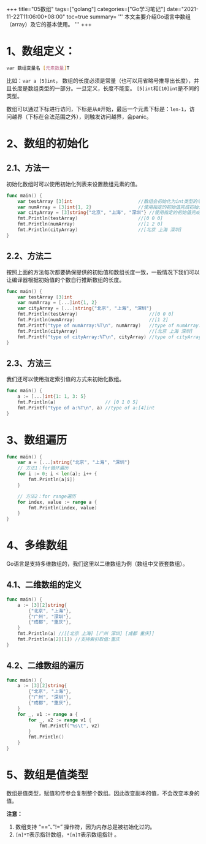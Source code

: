 +++
title="05数组"
tags=["golang"]
categories=["Go学习笔记"]
date="2021-11-22T11:06:00+08:00"
toc=true
summary= '''
本文主要介绍Go语言中数组（array）及它的基本使用。
'''
+++

# 1、数组定义：

```bash
var 数组变量名 [元素数量]T
```

比如：`var a [5]int`， 数组的长度必须是常量（也可以用省略号推导出长度），并且长度是数组类型的一部分。一旦定义，长度不能变。 `[5]int`和`[10]int`是不同的类型。

数组可以通过下标进行访问，下标是从`0`开始，最后一个元素下标是：`len-1`，访问越界（下标在合法范围之外），则触发访问越界，会panic。

# 2、数组的初始化

## 2.1、方法一

初始化数组时可以使用初始化列表来设置数组元素的值。

```go
func main() {
    var testArray [3]int                        //数组会初始化为int类型的零值
    var numArray = [3]int{1, 2}                 //使用指定的初始值完成初始化
    var cityArray = [3]string{"北京", "上海", "深圳"} //使用指定的初始值完成初始化
    fmt.Println(testArray)                      //[0 0 0]
    fmt.Println(numArray)                       //[1 2 0]
    fmt.Println(cityArray)                      //[北京 上海 深圳]
}
```

## 2.2、方法二

按照上面的方法每次都要确保提供的初始值和数组长度一致，一般情况下我们可以让编译器根据初始值的个数自行推断数组的长度。

```go
func main() {
    var testArray [3]int
    var numArray = [...]int{1, 2}
    var cityArray = [...]string{"北京", "上海", "深圳"}
    fmt.Println(testArray)                          //[0 0 0]
    fmt.Println(numArray)                           //[1 2]
    fmt.Printf("type of numArray:%T\n", numArray)   //type of numArray:[2]int
    fmt.Println(cityArray)                          //[北京 上海 深圳]
    fmt.Printf("type of cityArray:%T\n", cityArray) //type of cityArray:[3]string
}
```

## 2.3、方法三

我们还可以使用指定索引值的方式来初始化数组。

```go
func main() {
    a := [...]int{1: 1, 3: 5}
    fmt.Println(a)                  // [0 1 0 5]
    fmt.Printf("type of a:%T\n", a) //type of a:[4]int
}
```



# 3、数组遍历

```go
func main() {
    var a = [...]string{"北京", "上海", "深圳"}
    // 方法1：for循环遍历
    for i := 0; i < len(a); i++ {
        fmt.Println(a[i])
    }

    // 方法2：for range遍历
    for index, value := range a {
        fmt.Println(index, value)
    }
}
```

# 4、多维数组

Go语言是支持多维数组的，我们这里以二维数组为例（数组中又嵌套数组）。

## 4.1、二维数组的定义

```go
func main() {
    a := [3][2]string{
        {"北京", "上海"},
        {"广州", "深圳"},
        {"成都", "重庆"},
    }
    fmt.Println(a) //[[北京 上海] [广州 深圳] [成都 重庆]]
    fmt.Println(a[2][1]) //支持索引取值:重庆
}
```

## 4.2、二维数组的遍历

```go
func main() {
    a := [3][2]string{
        {"北京", "上海"},
        {"广州", "深圳"},
        {"成都", "重庆"},
    }
    for _, v1 := range a {
        for _, v2 := range v1 {
            fmt.Printf("%s\t", v2)
        }
        fmt.Println()
    }
}
```

# 5、数组是值类型

数组是值类型，赋值和传参会复制整个数组。因此改变副本的值，不会改变本身的值。

**注意：**

1. 数组支持 “==“、”!=” 操作符，因为内存总是被初始化过的。
2. `[n]*T`表示指针数组，`*[n]T`表示数组指针 。
